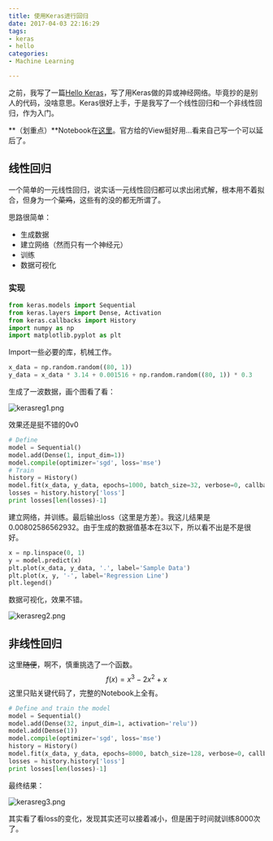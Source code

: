 ```yaml
---
title: 使用Keras进行回归
date: 2017-04-03 22:16:29
tags:
- keras
- hello
categories:
- Machine Learning

---
```


之前，我写了一篇[Hello Keras](/2017/03/25/Hello-Keras/)，写了用Keras做的异或神经网络。毕竟抄的是别人的代码，没啥意思。Keras很好上手，于是我写了一个线性回归和一个非线性回归，作为入门。

**（划重点）**Notebook在[这里](https://nbviewer.jupyter.org/url/linyxus.xyz/notebooks/keras-regression.ipynb)。官方给的View挺好用...看来自己写一个可以延后了。

<!-- more -->

## 线性回归

一个简单的一元线性回归，说实话一元线性回归都可以求出闭式解，根本用不着拟合，但身为一个~~菜鸡~~，这些有的没的都无所谓了。

思路很简单：

- 生成数据
- 建立网络（然而只有一个神经元）
- 训练
- 数据可视化

### 实现

```python
from keras.models import Sequential
from keras.layers import Dense, Activation
from keras.callbacks import History
import numpy as np
import matplotlib.pyplot as plt
```

Import一些必要的库，机械工作。

```python
x_data = np.random.random((80, 1))
y_data = x_data * 3.14 + 0.001516 + np.random.random((80, 1)) * 0.3
```

生成了一波数据，画个图看了看：

![kerasreg1.png](http://linfile.xyz/data/vip_data/kerasreg1.png)

效果还是挺不错的0v0

```python
# Define
model = Sequential()
model.add(Dense(1, input_dim=1))
model.compile(optimizer='sgd', loss='mse')
# Train
history = History()
model.fit(x_data, y_data, epochs=1000, batch_size=32, verbose=0, callbacks=[history])
losses = history.history['loss']
print losses[len(losses)-1]
```

建立网络，并训练。最后输出loss（这里是方差）。我这儿结果是0.00802586562932。由于生成的数据值基本在3以下，所以看不出是不是很好。

```python
x = np.linspace(0, 1)
y = model.predict(x)
plt.plot(x_data, y_data, '.', label='Sample Data')
plt.plot(x, y, '-', label='Regression Line')
plt.legend()
```

数据可视化，效果不错。

![kerasreg2.png](http://linfile.xyz/data/vip_data/kerasreg2.png)

## 非线性回归

这里~~随便~~，啊不，慎重挑选了一个函数。
$$
f(x) = x^3 - 2 x^2 + x
$$
这里只贴关键代码了，完整的Notebook上全有。

```python
# Define and train the model
model = Sequential()
model.add(Dense(32, input_dim=1, activation='relu'))
model.add(Dense(1))
model.compile(optimizer='sgd', loss='mse')
history = History()
model.fit(x_data, y_data, epochs=8000, batch_size=128, verbose=0, callbacks=[history])
losses = history.history['loss']
print losses[len(losses)-1]
```

最终结果：

![kerasreg3.png](http://linfile.xyz/data/vip_data/kerasreg3.png)

其实看了看loss的变化，发现其实还可以接着减小，但是囷于时间就训练8000次了。



